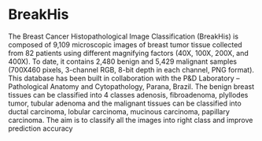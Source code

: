# BreakHis
The Breast Cancer Histopathological Image Classification (BreakHis) is  composed of 9,109 microscopic images of breast tumor tissue collected from 82 patients using different magnifying factors (40X, 100X, 200X, and 400X).  To date, it contains 2,480  benign and 5,429 malignant samples (700X460 pixels, 3-channel RGB, 8-bit depth in each channel, PNG format). This database has been built in collaboration with the P&D Laboratory  – Pathological Anatomy and Cytopathology, Parana, Brazil.
The benign breast tissues can be classified into 4 classes adenosis, fibroadenoma, plyllodes tumor, tubular adenoma and the malignant tissues can be classified into ductal carcinoma, lobular carcinoma, mucinous carcinoma, papillary carcinoma.
The aim is to classify all the images into right class and improve prediction accuracy
